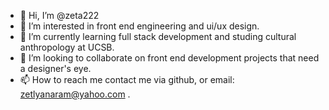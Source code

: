 - 👋 Hi, I’m @zeta222
- 👀 I’m interested in front end engineering and ui/ux design. 
- 🌱 I’m currently learning full stack development and studing cultural anthropology at UCSB. 
- 💞️ I’m looking to collaborate on front end development projects that need a designer's eye. 
- 📫 How to reach me contact me via github, or email: zetlyanaram@yahoo.com .

